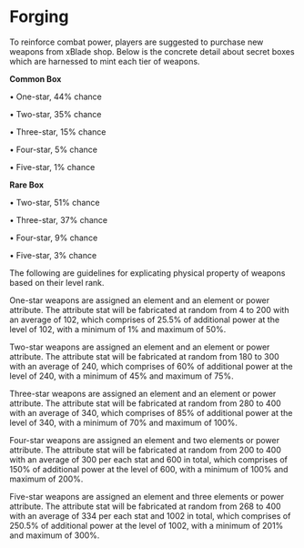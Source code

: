 # Forging

To reinforce combat power, players are suggested to purchase new weapons from xBlade shop. Below is the concrete detail about secret boxes which are harnessed to mint each tier of weapons. 

**Common Box**

• One-star, 44% chance

• Two-star, 35% chance

• Three-star, 15% chance

• Four-star, 5% chance

• Five-star, 1% chance

**Rare Box**

• Two-star, 51% chance

• Three-star, 37% chance

• Four-star, 9% chance

• Five-star, 3% chance

The following are guidelines for explicating physical property of weapons based on their level rank.

One-star weapons are assigned an element and an element or power attribute. The attribute stat will be fabricated at random from 4 to 200 with an average of 102, which comprises of  25.5% of additional power at the level of 102, with a minimum of 1% and maximum of 50%.

Two-star weapons are assigned an element and an element or power attribute. The attribute stat will be fabricated at random from 180 to 300 with an average of 240, which comprises of 60% of additional power at the level of 240, with a minimum of 45% and maximum of 75%.

Three-star weapons are assigned an element and an element or power attribute. The attribute stat will be fabricated at random from 280 to 400 with an average of 340, which comprises of 85% of additional power at the level of 340, with a minimum of 70% and maximum of 100%.

Four-star weapons are assigned an element and two elements or power attribute. The attribute stat will be fabricated at random from 200 to 400 with an average of 300 per each stat and 600 in total, which comprises of 150% of additional power at the level of 600, with a minimum of 100% and maximum of 200%.

Five-star weapons are assigned an element and three elements or power attribute. The attribute stat will be fabricated at random from 268 to 400 with an average of 334 per each stat and 1002 in total, which comprises of 250.5% of additional power at the level of 1002, with a minimum of 201% and maximum of 300%.
